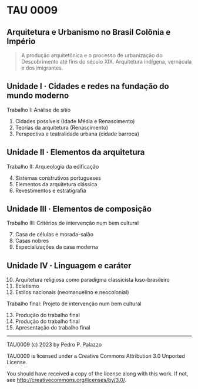 # TAU 0009

## Arquitetura e Urbanismo no Brasil Colônia e Império

> A produção arquitetônica e o processo de urbanização do Descobrimento
> até fins do século XIX. Arquitetura indígena, vernácula e dos
> imigrantes.

## Unidade I · Cidades e redes na fundação do mundo moderno

Trabalho I: Análise de sítio

1. Cidades possíveis (Idade Média e Renascimento)
2. Teorias da arquitetura (Renascimento)
3. Perspectiva e teatralidade urbana (cidade barroca)

## Unidade II · Elementos da arquitetura

Trabalho II: Arqueologia da edificação

4. Sistemas construtivos portugueses
5. Elementos da arquitetura clássica
6. Revestimentos e estratigrafia

## Unidade III · Elementos de composição

Trabalho III: Critérios de intervenção num bem cultural

7. Casa de células e morada-salão
8. Casas nobres
9. Especializações da casa moderna

## Unidade IV · Linguagem e caráter

10. Arquitetura religiosa como paradigma classicista luso-brasileiro
11. Ecletismo
12. Estilos nacionais (neomanuelino e neocolonial)

Trabalho final: Projeto de intervenção num bem cultural

13. Produção do trabalho final
14. Produção do trabalho final
15. Apresentação do trabalho final

------

 TAU0009 (c) 2023 by Pedro P. Palazzo
 
 TAU0009 is licensed under a
 Creative Commons Attribution 3.0 Unported License.
 
 You should have received a copy of the license along with this
 work.  If not, see <http://creativecommons.org/licenses/by/3.0/>.
